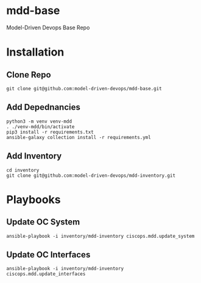 # mdd-base
Model-Driven Devops Base Repo

# Installation
## Clone Repo
```
git clone git@github.com:model-driven-devops/mdd-base.git
```

## Add Depednancies
```
python3 -m venv venv-mdd
. ./venv-mdd/bin/activate
pip3 install -r requirements.txt
ansible-galaxy collection install -r requirements.yml
```

## Add Inventory
```
cd inventory
git clone git@github.com:model-driven-devops/mdd-inventory.git
```

# Playbooks
## Update OC System
```
ansible-playbook -i inventory/mdd-inventory ciscops.mdd.update_system
```

## Update OC Interfaces
```
ansible-playbook -i inventory/mdd-inventory ciscops.mdd.update_interfaces
```